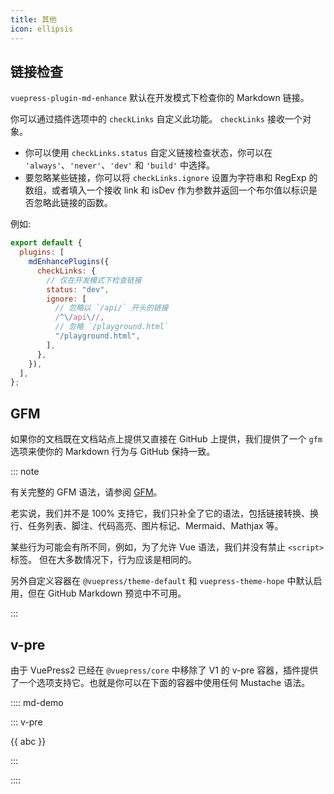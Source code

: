 ```yaml
---
title: 其他
icon: ellipsis
---
```


## 链接检查

`vuepress-plugin-md-enhance` 默认在开发模式下检查你的 Markdown 链接。

你可以通过插件选项中的 `checkLinks` 自定义此功能。 `checkLinks` 接收一个对象。

- 你可以使用 `checkLinks.status` 自定义链接检查状态，你可以在 `'always'`、`'never'`、`'dev'` 和 `'build'` 中选择。
- 要忽略某些链接，你可以将 `checkLinks.ignore` 设置为字符串和 RegExp 的数组，或者填入一个接收 link 和 isDev 作为参数并返回一个布尔值以标识是否忽略此链接的函数。

例如:

```js
export default {
  plugins: [
    mdEnhancePlugins({
      checkLinks: {
        // 仅在开发模式下检查链接
        status: "dev",
        ignore: [
          // 忽略以 `/api/` 开头的链接
          /^\/api\//,
          // 忽略 `/playground.html`
          "/playground.html",
        ],
      },
    }),
  ],
};
```

<!-- #region after -->

## GFM

如果你的文档既在文档站点上提供又直接在 GitHub 上提供，我们提供了一个 `gfm` 选项来使你的 Markdown 行为与 GitHub 保持一致。

::: note

有关完整的 GFM 语法，请参阅 [GFM](https://github.github.com/gfm/)。

老实说，我们并不是 100% 支持它，我们只补全了它的语法，包括链接转换、换行、任务列表、脚注、代码高亮、图片标记、Mermaid、Mathjax 等。

某些行为可能会有所不同，例如，为了允许 Vue 语法，我们并没有禁止 `<script>` 标签。 但在大多数情况下，行为应该是相同的。

另外自定义容器在 `@vuepress/theme-default` 和 `vuepress-theme-hope` 中默认启用，但在 GitHub Markdown 预览中不可用。

:::

## v-pre

由于 VuePress2 已经在 `@vuepress/core` 中移除了 V1 的 v-pre 容器，插件提供了一个选项支持它。也就是你可以在下面的容器中使用任何 Mustache 语法。

:::: md-demo

::: v-pre

{{ abc }}

:::

::::

<!-- #endregion after -->
